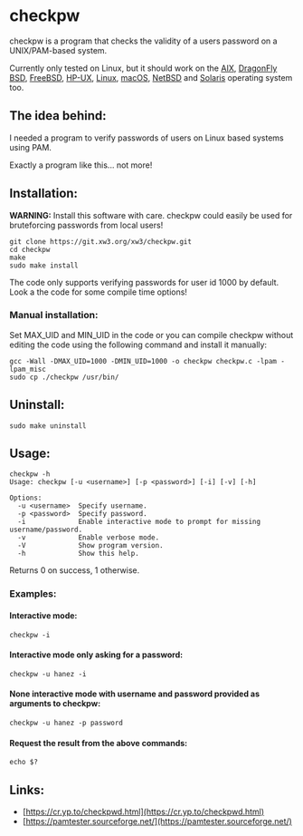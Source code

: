 # checkpw

checkpw is a program that checks the validity of a users password on a UNIX/PAM-based system.

Currently only tested on Linux, but it should work on the [AIX](https://en.wikipedia.org/wiki/IBM_AIX), [DragonFly BSD](https://www.dragonflybsd.org/), [FreeBSD](https://www.freebsd.org/), [HP-UX](https://en.wikipedia.org/wiki/HP-UX), [Linux](https://kernel.org/), [macOS](https://en.wikipedia.org/wiki/MacOS), [NetBSD](https://netbsd.org/) and [Solaris](https://en.wikipedia.org/wiki/Oracle_Solaris) operating system too.

## The idea behind:

I needed a program to verify passwords of users on Linux based systems using PAM.

Exactly a program like this... not more!

## Installation:

**WARNING:** Install this software with care. checkpw could easily be used for bruteforcing passwords from local users!

```
git clone https://git.xw3.org/xw3/checkpw.git
cd checkpw
make
sudo make install
```

The code only supports verifying passwords for user id 1000 by default. Look a the code for some compile time options!

### Manual installation:

Set MAX_UID and MIN_UID in the code or you can compile checkpw without editing the code using the following command and install it manually:

```
gcc -Wall -DMAX_UID=1000 -DMIN_UID=1000 -o checkpw checkpw.c -lpam -lpam_misc
sudo cp ./checkpw /usr/bin/
```

## Uninstall:

```
sudo make uninstall
```

## Usage:

```
checkpw -h
Usage: checkpw [-u <username>] [-p <password>] [-i] [-v] [-h]

Options:
  -u <username>  Specify username.
  -p <password>  Specify password.
  -i             Enable interactive mode to prompt for missing username/password.
  -v             Enable verbose mode.
  -V             Show program version.
  -h             Show this help.
```

Returns 0 on success, 1 otherwise.

### Examples:

#### Interactive mode:

```
checkpw -i
```

#### Interactive mode only asking for a password:

```
checkpw -u hanez -i
```

#### None interactive mode with username and password provided as arguments to checkpw:

```
checkpw -u hanez -p password
```

#### Request the result from the above commands:

```
echo $?
```

## Links:

 - [https://cr.yp.to/checkpwd.html](https://cr.yp.to/checkpwd.html)
 - [https://pamtester.sourceforge.net/](https://pamtester.sourceforge.net/)

